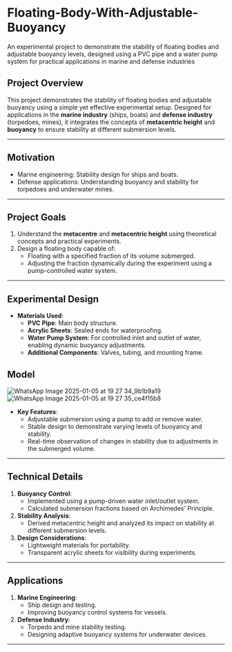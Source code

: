 # Floating-Body-With-Adjustable-Buoyancy
An experimental project to demonstrate the stability of floating bodies and adjustable buoyancy levels, designed using a PVC pipe and a water pump system for practical applications in marine and defense industries

## Project Overview
This project demonstrates the stability of floating bodies and adjustable buoyancy using a simple yet effective experimental setup. Designed for applications in the **marine industry** (ships, boats) and **defense industry** (torpedoes, mines), it integrates the concepts of **metacentric height** and **buoyancy** to ensure stability at different submersion levels.

---

## Motivation
- Marine engineering: Stability design for ships and boats.
- Defense applications: Understanding buoyancy and stability for torpedoes and underwater mines.

---

## Project Goals
1. Understand the **metacentre** and **metacentric height** using theoretical concepts and practical experiments.
2. Design a floating body capable of:
   - Floating with a specified fraction of its volume submerged.
   - Adjusting the fraction dynamically during the experiment using a pump-controlled water system.

---

## Experimental Design
- **Materials Used**:
  - **PVC Pipe**: Main body structure.
  - **Acrylic Sheets**: Sealed ends for waterproofing.
  - **Water Pump System**: For controlled inlet and outlet of water, enabling dynamic buoyancy adjustments.
  - **Additional Components**: Valves, tubing, and mounting frame.
## Model
![WhatsApp Image 2025-01-05 at 19 27 34_9b1b9a19](https://github.com/user-attachments/assets/42f2f616-7cdb-45d4-b936-3ac8d98dff50)
![WhatsApp Image 2025-01-05 at 19 27 35_ce4f15b8](https://github.com/user-attachments/assets/70bcc30e-4117-438e-bf2a-729d912dfbd3)



- **Key Features**:
  - Adjustable submersion using a pump to add or remove water.
  - Stable design to demonstrate varying levels of buoyancy and stability.
  - Real-time observation of changes in stability due to adjustments in the submerged volume.

---

## Technical Details
1. **Buoyancy Control**:
   - Implemented using a pump-driven water inlet/outlet system.
   - Calculated submersion fractions based on Archimedes' Principle.
2. **Stability Analysis**:
   - Derived metacentric height and analyzed its impact on stability at different submersion levels.
3. **Design Considerations**:
   - Lightweight materials for portability.
   - Transparent acrylic sheets for visibility during experiments.

---

## Applications
1. **Marine Engineering**:
   - Ship design and testing.
   - Improving buoyancy control systems for vessels.
2. **Defense Industry**:
   - Torpedo and mine stability testing.
   - Designing adaptive buoyancy systems for underwater devices.

---



